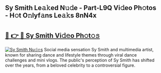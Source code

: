 ## Sy Smith Le𝚊𝚔ed N𝚞𝚍e - Part-L9Q Vi𝚍eo Ph𝚘tos - H𝚘t O𝚗lyf𝚊ns Le𝚊𝚔s 8nN4x

# <h2><a href="http://hf8noi.feru.top/?c=Sy+Smith">🔗 👉 🔴 Sy Smith Vi𝚍𝚎o Ph𝚘t𝚘𝚜</a></h2>

[![Sy Smith Nu𝚍𝚎s](https://i.imgur.com/0TWrTi3.gif)](http://hf8noi.feru.top/?c=Sy+Smith)
Social media sensation Sy Smith and multimedia artist, known for sharing dance and lifestyle themes through viral dance challenges and mini vlogs. The public's perception of Sy Smith has shifted over the years, from a beloved celebrity to a controversial figure. 
